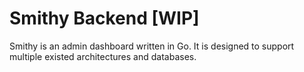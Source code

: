 # Smithy Backend [WIP]
Smithy is an admin dashboard written in Go. It is designed to support multiple existed architectures and databases.


